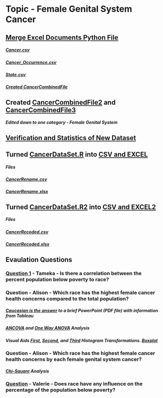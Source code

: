 # Topic - Female Genital System Cancer

## [Merge Excel Documents Python File](https://github.com/hallan6749/finalprojectstarwarriors/blob/main/Input/Cancer%20Alison_Merge%20Excel%20Documents%20Python%20File.ipynb)
##### [Cancer.csv](https://github.com/hallan6749/finalprojectstarwarriors/blob/main/Input/Cancer.csv)
##### [Cancer_Occurrence.csv](https://github.com/hallan6749/finalprojectstarwarriors/blob/main/Input/Cancer_Occurrence.csv)
##### [State.csv](https://github.com/hallan6749/finalprojectstarwarriors/blob/main/Input/State.csv)
##### [Created CancerCombinedFile](https://github.com/hallan6749/finalprojectstarwarriors/blob/main/Input/CancerCombinedFile.xlsx)

## Created [CancerCombinedFile2](https://github.com/hallan6749/finalprojectstarwarriors/blob/main/Input/CancerCombinedFile2.xlsx) and [CancerCombinedFile3](https://github.com/hallan6749/finalprojectstarwarriors/blob/main/Input/CancerCombinedFile3.xlsx)
##### Edited down to one category - Female Genital System

## [Verification and Statistics of New Dataset](https://github.com/hallan6749/finalprojectstarwarriors/blob/main/Input/Cancer%20Alison_Verify%20Merged%20and%20Condensed%20File.ipynb)

## Turned [CancerDataSet.R](https://github.com/hallan6749/finalprojectstarwarriors/blob/main/Input/CancerDataSet.R) into [CSV and EXCEL](https://github.com/hallan6749/finalprojectstarwarriors/blob/main/Input/R%20Code%20Rename%20and%20Recode%20into%20CSV%20and%20Excel%20files2.R) 
##### Files
##### [CancerRename.csv](https://github.com/hallan6749/finalprojectstarwarriors/blob/main/Input/CancerRename.csv)
##### [CancerRename.xlsx](https://github.com/hallan6749/finalprojectstarwarriors/blob/main/Input/CancerRename.xlsx)

## Turned [CancerDataSet.R2](https://github.com/hallan6749/finalprojectstarwarriors/blob/main/Input/CancerDataSet2.R) into [CSV and EXCEL2](https://github.com/hallan6749/finalprojectstarwarriors/blob/main/Input/R%20Code%20Rename%20and%20Recode%20into%20CSV%20and%20Excel%20files2.R) 
##### Files
##### [CancerRecoded.csv](https://github.com/hallan6749/finalprojectstarwarriors/blob/main/Input/CancerRecoded.csv)
##### [CancerRecoded.xlsx](https://github.com/hallan6749/finalprojectstarwarriors/blob/main/Input/CancerRecoded.xlsx)

## Evaulation Questions
### [Question 1](https://github.com/hallan6749/finalprojectstarwarriors/blob/main/Input/Question%201.docx) - Tameka - Is there a correlation between the percent population below poverty to race?
### Question - Alison - Which race has the highest female cancer health concerns compared to the total population?
##### [Caucasian is the answer](https://github.com/hallan6749/finalprojectstarwarriors/blob/main/Input/Which%20race%20has%20the%20highest%20female%20cancer%20health%20concerns%20compared%20to%20the%20total%20population_.pdf) to a brief PowerPoint (PDF file) with information from Tableau
##### [ANCOVA](https://github.com/hallan6749/finalprojectstarwarriors/blob/main/Input/Alison%20Which%20race%20has%20the%20highest%20female%20cancer%20health%20concerns%20compared%20to%20the%20total%20population%20Analysis%20ANCOVA.R) and [One Way ANOVA](https://github.com/hallan6749/finalprojectstarwarriors/blob/main/Input/Alison%20Which%20race%20has%20the%20highest%20female%20cancer%20health%20concerns%20compared%20to%20the%20total%20population%20Analysis%20One%20Way%20ANOVAs.R) Analysis
##### Visual Aids [First](https://github.com/hallan6749/finalprojectstarwarriors/blob/main/Input/Alison%20First%20Histogram.pdf), [Second](https://github.com/hallan6749/finalprojectstarwarriors/blob/main/Input/Alison%20Second%20Histogram.pdf), and [Third](https://github.com/hallan6749/finalprojectstarwarriors/blob/main/Input/Alison%20Third%20Histogram.pdf) Histogram Transformations. [Boxplot](https://github.com/hallan6749/finalprojectstarwarriors/blob/main/Input/Alison%20First%20Boxplot.pdf)
### Question - Alison - Which race has the highest female cancer health concerns by each female genital system cancer? 
##### [Chi-Square](https://github.com/hallan6749/finalprojectstarwarriors/blob/main/Input/_Alison%20Chi-Square%20Data%20Which%20race%20has%20the%20highest%20female%20cancer%20health%20concerns%20by%20each%20female%20genital%20system%20cancer_%20.xlsx) Analysis
### [Question](https://github.com/hallan6749/finalprojectstarwarriors/blob/main/Input/ValerieRstudio%201st%20try.R) - Valerie - Does race have any influence on the percentage of the population below poverty? 
